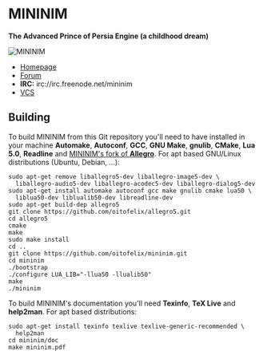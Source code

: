# MININIM
**The Advanced Prince of Persia Engine (a childhood dream)**

![MININIM](http://oitofelix.github.io/mininim/mininim.png)

- [Homepage](http://oitofelix.github.io/mininim/)
- [Forum](http://forum.princed.org/viewforum.php?f=127)
- **IRC:** irc://irc.freenode.net/mininim
- [VCS](http://github.com/oitofelix/mininim/)

## Building

To build MININIM from this Git repository you'll need to have
installed in your machine **Automake**, **Autoconf**, **GCC**, **GNU
Make**, **gnulib**, **CMake**, **Lua 5.0**, **Readline** and
[MININIM's fork of **Allegro**](https://github.com/oitofelix/allegro5).
For apt based GNU/Linux distributions (Ubuntu, Debian, ...):

```
sudo apt-get remove liballegro5-dev liballegro-image5-dev \
  liballegro-audio5-dev liballegro-acodec5-dev liballegro-dialog5-dev
sudo apt-get install automake autoconf gcc make gnulib cmake lua50 \
  liblua50-dev liblualib50-dev libreadline-dev
sudo apt-get build-dep allegro5
git clone https://github.com/oitofelix/allegro5.git
cd allegro5
cmake
make
sudo make install
cd ..
git clone https://github.com/oitofelix/mininim.git
cd mininim
./bootstrap
./configure LUA_LIB="-llua50 -llualib50"
make
./mininim
```

To build MININIM's documentation you'll need **Texinfo**, **TeX Live**
and **help2man**.  For apt based distributions:

```
sudo apt-get install texinfo texlive texlive-generic-recommended \
  help2man
cd mininim/doc
make mininim.pdf
```
